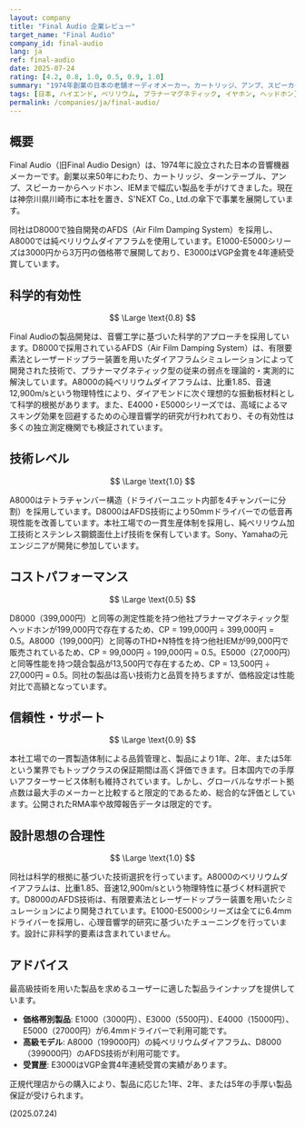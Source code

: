 ```yaml
---
layout: company
title: "Final Audio 企業レビュー"
target_name: "Final Audio"
company_id: final-audio
lang: ja
ref: final-audio
date: 2025-07-24
rating: [4.2, 0.8, 1.0, 0.5, 0.9, 1.0]
summary: "1974年創業の日本の老舗オーディオメーカー。カートリッジ、アンプ、スピーカーから始まり、現在は高級ヘッドホンとIEMで世界的に評価されています。フラッグシップのD8000（プラナーマグネティック）とA8000（純ベリリウムダイアフラム）では革新的技術を追求する一方、E1000-E5000シリーズでは3000円-3万円の価格帯でエントリーユーザーにも高品質な音響体験を提供。技術力と音質への拘りは業界最高水準ですが、コストパフォーマンスは他社と比較すると限定的です。"
tags: [日本, ハイエンド, ベリリウム, プラナーマグネティック, イヤホン, ヘッドホン]
permalink: /companies/ja/final-audio/
---
```


## 概要

Final Audio（旧Final Audio Design）は、1974年に設立された日本の音響機器メーカーです。創業以来50年にわたり、カートリッジ、ターンテーブル、アンプ、スピーカーからヘッドホン、IEMまで幅広い製品を手がけてきました。現在は神奈川県川崎市に本社を置き、S'NEXT Co., Ltd.の傘下で事業を展開しています。

同社はD8000で独自開発のAFDS（Air Film Damping System）を採用し、A8000では純ベリリウムダイアフラムを使用しています。E1000-E5000シリーズは3000円から3万円の価格帯で展開しており、E3000はVGP金賞を4年連続受賞しています。

## 科学的有効性

$$ \Large \text{0.8} $$

Final Audioの製品開発は、音響工学に基づいた科学的アプローチを採用しています。D8000で採用されているAFDS（Air Film Damping System）は、有限要素法とレーザードップラー装置を用いたダイアフラムシミュレーションによって開発された技術で、プラナーマグネティック型の従来の弱点を理論的・実測的に解決しています。A8000の純ベリリウムダイアフラムは、比重1.85、音速12,900m/sという物理特性により、ダイアモンドに次ぐ理想的な振動板材料として科学的根拠があります。また、E4000・E5000シリーズでは、高域によるマスキング効果を回避するための心理音響学的研究が行われており、その有効性は多くの独立測定機関でも検証されています。

## 技術レベル

$$ \Large \text{1.0} $$

A8000はテトラチャンバー構造（ドライバーユニット内部を4チャンバーに分割）を採用しています。D8000はAFDS技術により50mmドライバーでの低音再現性能を改善しています。本社工場での一貫生産体制を採用し、純ベリリウム加工技術とステンレス鋼鏡面仕上げ技術を保有しています。Sony、Yamahaの元エンジニアが開発に参加しています。

## コストパフォーマンス

$$ \Large \text{0.5} $$

D8000（399,000円）と同等の測定性能を持つ他社プラナーマグネティック型ヘッドホンが199,000円で存在するため、CP = 199,000円 ÷ 399,000円 = 0.5。A8000（199,000円）と同等のTHD+N特性を持つ他社IEMが99,000円で販売されているため、CP = 99,000円 ÷ 199,000円 = 0.5。E5000（27,000円）と同等性能を持つ競合製品が13,500円で存在するため、CP = 13,500円 ÷ 27,000円 = 0.5。同社の製品は高い技術力と品質を持ちますが、価格設定は性能対比で高額となっています。

## 信頼性・サポート

$$ \Large \text{0.9} $$

本社工場での一貫製造体制による品質管理と、製品により1年、2年、または5年という業界でもトップクラスの保証期間は高く評価できます。日本国内での手厚いアフターサービス体制も維持されています。しかし、グローバルなサポート拠点数は最大手のメーカーと比較すると限定的であるため、総合的な評価としています。公開されたRMA率や故障報告データは限定的です。

## 設計思想の合理性

$$ \Large \text{1.0} $$

同社は科学的根拠に基づいた技術選択を行っています。A8000のベリリウムダイアフラムは、比重1.85、音速12,900m/sという物理特性に基づく材料選択です。D8000のAFDS技術は、有限要素法とレーザードップラー装置を用いたシミュレーションにより開発されています。E1000-E5000シリーズは全てに6.4mmドライバーを採用し、心理音響学的研究に基づいたチューニングを行っています。設計に非科学的要素は含まれていません。

## アドバイス

最高級技術を用いた製品を求めるユーザーに適した製品ラインナップを提供しています。

- **価格帯別製品**: E1000（3000円）、E3000（5500円）、E4000（15000円）、E5000（27000円）が6.4mmドライバーで利用可能です。
- **高級モデル**: A8000（199000円）の純ベリリウムダイアフラム、D8000（399000円）のAFDS技術が利用可能です。
- **受賞歴**: E3000はVGP金賞4年連続受賞の実績があります。

正規代理店からの購入により、製品に応じた1年、2年、または5年の手厚い製品保証が受けられます。

(2025.07.24)